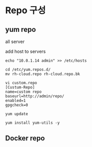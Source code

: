 # Repo 구성

## yum repo

all server



add host to servers

```
echo "10.0.1.14 admin" >> /etc/hosts
```



```
cd /etc/yum.repos.d/
mv rh-cloud.repo rh-cloud.repo.bk

vi custom.repo
[Custum-Repo]
name=custom repo
baseurl=http://admin/repo/
enabled=1
gpgcheck=0

yum update
```



```
yum install yum-utils -y
```





## Docker repo